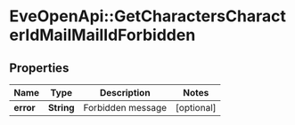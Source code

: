 # EveOpenApi::GetCharactersCharacterIdMailMailIdForbidden

## Properties
Name | Type | Description | Notes
------------ | ------------- | ------------- | -------------
**error** | **String** | Forbidden message | [optional] 


